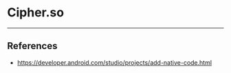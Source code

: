 # Cipher.so




-----
## References
* https://developer.android.com/studio/projects/add-native-code.html
